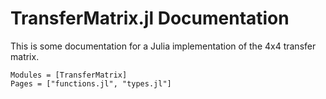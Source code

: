 # TransferMatrix.jl Documentation

This is some documentation for a Julia implementation of the 4x4 transfer matrix.

```@autodocs
Modules = [TransferMatrix]
Pages = ["functions.jl", "types.jl"]
```